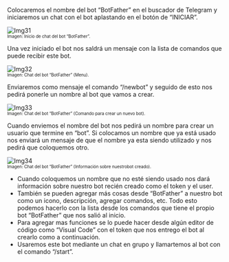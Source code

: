 Colocaremos el nombre del bot “BotFather” en el 
buscador de Telegram y iniciaremos un chat con el bot 
aplastando en el botón de “INICIAR”.

![Img31](/img/bot/img31.png)\
<sub><sup>Imagen: Inicio de chat del bot “BotFather”.</sup></sub>

Una vez iniciado el bot nos saldrá un mensaje con la 
lista de comandos que puede recibir este bot.

![Img32](/img/bot/img32.png)\
<sub><sup>Imagen: Chat del bot “BotFather” (Menu).</sup></sub>

Enviaremos como mensaje el comando “/newbot” y 
seguido de esto nos pedirá ponerle un nombre al bot 
que vamos a crear.

![Img33](/img/bot/img33.png)\
<sub><sup>Imagen: Chat del bot “BotFather” (Comando para crear un nuevo bot).</sup></sub>

Cuando enviemos el nombre del bot nos pedirá un 
nombre para crear un usuario que termine en “bot”. 
Si colocamos un nombre que ya está usado nos 
enviará un mensaje de que el nombre ya esta siendo 
utilizado y nos pedirá que coloquemos otro.

![Img34](/img/bot/img34.png)\
<sub><sup>Imagen: Chat del bot “BotFather” (Información sobre nuestrobot creado).</sup></sub>

- Cuando coloquemos un nombre que no esté
siendo usado nos dará información sobre 
nuestro bot recién creado como el token y el 
user.
- También se pueden agregar más cosas desde 
“BotFather” a nuestro bot como un icono, 
descripción, agregar comandos, etc. Todo esto 
podemos hacerlo con la lista desde los 
comandos que tiene el propio bot “BotFather” 
que nos salió al inicio. 
- Para agregar mas funciones se lo puede hacer 
desde algún editor de código como “Visual 
Code” con el token que nos entrego el bot al 
crearlo como a continuación.
- Usaremos este bot mediante un chat en grupo y 
llamartemos al bot con el comando “/start”.
